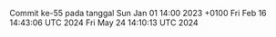Commit ke-55 pada tanggal Sun Jan 01 14:00 2023 +0100
Fri Feb 16 14:43:06 UTC 2024
Fri May 24 14:10:13 UTC 2024
